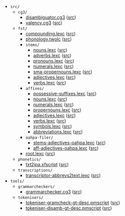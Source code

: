 * `src/`
    * `cg3/`
        * [disambiguator.cg3](src-cg3-disambiguator.cg3.html) ([src](https://github.com/giellalt/giellalt/lang-sma/blob/main/src/cg3/disambiguator.cg3))
        * [valency.cg3](src-cg3-valency.cg3.html) ([src](https://github.com/giellalt/giellalt/lang-sma/blob/main/src/cg3/valency.cg3))
    * `fst/`
        * [compounding.lexc](src-fst-compounding.lexc.html) ([src](https://github.com/giellalt/giellalt/lang-sma/blob/main/src/fst/compounding.lexc))
        * [phonology.twolc](src-fst-phonology.twolc.html) ([src](https://github.com/giellalt/giellalt/lang-sma/blob/main/src/fst/phonology.twolc))
        * `stems/`
            * [nouns.lexc](src-fst-stems-nouns.lexc.html) ([src](https://github.com/giellalt/giellalt/lang-sma/blob/main/src/fst/stems/nouns.lexc))
            * [adverbs.lexc](src-fst-stems-adverbs.lexc.html) ([src](https://github.com/giellalt/giellalt/lang-sma/blob/main/src/fst/stems/adverbs.lexc))
            * [pronouns.lexc](src-fst-stems-pronouns.lexc.html) ([src](https://github.com/giellalt/giellalt/lang-sma/blob/main/src/fst/stems/pronouns.lexc))
            * [numerals.lexc](src-fst-stems-numerals.lexc.html) ([src](https://github.com/giellalt/giellalt/lang-sma/blob/main/src/fst/stems/numerals.lexc))
            * [sma-propernouns.lexc](src-fst-stems-sma-propernouns.lexc.html) ([src](https://github.com/giellalt/giellalt/lang-sma/blob/main/src/fst/stems/sma-propernouns.lexc))
            * [adjectives.lexc](src-fst-stems-adjectives.lexc.html) ([src](https://github.com/giellalt/giellalt/lang-sma/blob/main/src/fst/stems/adjectives.lexc))
            * [verbs.lexc](src-fst-stems-verbs.lexc.html) ([src](https://github.com/giellalt/giellalt/lang-sma/blob/main/src/fst/stems/verbs.lexc))
        * `affixes/`
            * [possessive-suffixes.lexc](src-fst-affixes-possessive-suffixes.lexc.html) ([src](https://github.com/giellalt/giellalt/lang-sma/blob/main/src/fst/affixes/possessive-suffixes.lexc))
            * [nouns.lexc](src-fst-affixes-nouns.lexc.html) ([src](https://github.com/giellalt/giellalt/lang-sma/blob/main/src/fst/affixes/nouns.lexc))
            * [numerals.lexc](src-fst-affixes-numerals.lexc.html) ([src](https://github.com/giellalt/giellalt/lang-sma/blob/main/src/fst/affixes/numerals.lexc))
            * [propernouns.lexc](src-fst-affixes-propernouns.lexc.html) ([src](https://github.com/giellalt/giellalt/lang-sma/blob/main/src/fst/affixes/propernouns.lexc))
            * [adjectives.lexc](src-fst-affixes-adjectives.lexc.html) ([src](https://github.com/giellalt/giellalt/lang-sma/blob/main/src/fst/affixes/adjectives.lexc))
            * [verbs.lexc](src-fst-affixes-verbs.lexc.html) ([src](https://github.com/giellalt/giellalt/lang-sma/blob/main/src/fst/affixes/verbs.lexc))
            * [symbols.lexc](src-fst-affixes-symbols.lexc.html) ([src](https://github.com/giellalt/giellalt/lang-sma/blob/main/src/fst/affixes/symbols.lexc))
            * [abbreviations.lexc](src-fst-affixes-abbreviations.lexc.html) ([src](https://github.com/giellalt/giellalt/lang-sma/blob/main/src/fst/affixes/abbreviations.lexc))
        * `oahpa-filer/`
            * [stems-adjectives-oahpa.lexc](src-fst-oahpa-filer-stems-adjectives-oahpa.lexc.html) ([src](https://github.com/giellalt/giellalt/lang-sma/blob/main/src/fst/oahpa-filer/stems-adjectives-oahpa.lexc))
            * [aff-adjectives-oahpa.lexc](src-fst-oahpa-filer-aff-adjectives-oahpa.lexc.html) ([src](https://github.com/giellalt/giellalt/lang-sma/blob/main/src/fst/oahpa-filer/aff-adjectives-oahpa.lexc))
        * [root.lexc](src-fst-root.lexc.html) ([src](https://github.com/giellalt/giellalt/lang-sma/blob/main/src/fst/root.lexc))
    * `phonetics/`
        * [txt2ipa.xfscript](src-phonetics-txt2ipa.xfscript.html) ([src](https://github.com/giellalt/giellalt/lang-sma/blob/main/src/phonetics/txt2ipa.xfscript))
    * `transcriptions/`
        * [transcriptor-abbrevs2text.lexc](src-transcriptions-transcriptor-abbrevs2text.lexc.html) ([src](https://github.com/giellalt/giellalt/lang-sma/blob/main/src/transcriptions/transcriptor-abbrevs2text.lexc))
* `tools/`
    * `grammarcheckers/`
        * [grammarchecker.cg3](tools-grammarcheckers-grammarchecker.cg3.html) ([src](https://github.com/giellalt/giellalt/lang-sma/blob/main/tools/grammarcheckers/grammarchecker.cg3))
    * `tokenisers/`
        * [tokeniser-gramcheck-gt-desc.pmscript](tools-tokenisers-tokeniser-gramcheck-gt-desc.pmscript.html) ([src](https://github.com/giellalt/giellalt/lang-sma/blob/main/tools/tokenisers/tokeniser-gramcheck-gt-desc.pmscript))
        * [tokeniser-disamb-gt-desc.pmscript](tools-tokenisers-tokeniser-disamb-gt-desc.pmscript.html) ([src](https://github.com/giellalt/giellalt/lang-sma/blob/main/tools/tokenisers/tokeniser-disamb-gt-desc.pmscript))
